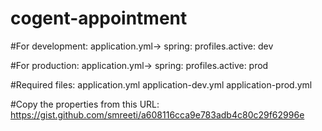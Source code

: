 # cogent-appointment

#For development: application.yml->
spring:
  profiles.active: dev
  
#For production: application.yml->
spring:
  profiles.active: prod  
  
#Required files:
application.yml
application-dev.yml
application-prod.yml  

#Copy the properties from this URL:
https://gist.github.com/smreeti/a608116cca9e783adb4c80c29f62996e